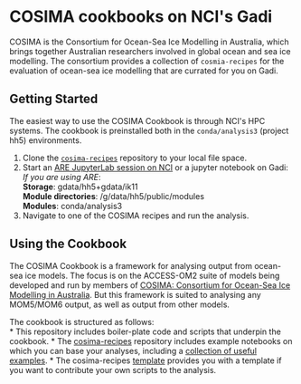 # COSIMA cookbooks on NCI's Gadi
<!-- # COSIMA cookbooks and Pangeo on NCI's Gadi -->

COSIMA is the Consortium for Ocean-Sea Ice Modelling in Australia, which brings together Australian researchers involved in global ocean and sea ice modelling. The consortium provides a collection of `cosmia-recipes` for the evaluation of ocean-sea ice modelling that are currated for you on Gadi.

<!-- [Pangeo](https://pangeo.io) is a community of people working collaboratively to develop software environments around the Xarray and Dask packages. -->

## Getting Started

The easiest way to use the COSIMA Cookbook is through NCI's HPC systems. The cookbook is preinstalled both in the `conda/analysis3` (project hh5) environments.

1. Clone the <a href="https://github.com/COSIMA/cosima-recipes"><code>cosima-recipes</code></a> repository to your local file space.  
2. Start an [ARE JupyterLab session on NCI](https://are.nci.org.au) or a jupyter notebook on Gadi:  
  *If you are using ARE*:  
  **Storage**: gdata/hh5+gdata/ik11  
  **Module directories**: /g/data/hh5/public/modules  
  **Modules**: conda/analysis3
3. Navigate to one of the COSIMA recipes and run the analysis.

## Using the Cookbook

The COSIMA Cookbook is a framework for analysing output from ocean-sea ice models. The focus is on the ACCESS-OM2 suite of models being developed and run by members of [COSIMA: Consortium for Ocean-Sea Ice Modelling in Australia](http://cosima.org.au/). But this framework is suited to analysing any MOM5/MOM6 output, as well as output from other models.

The cookbook is structured as follows:  
    * This repository includes boiler-plate code and scripts that underpin the cookbook.
    * The [cosima-recipes](https://github.com/COSIMA/cosima-recipes) repository includes example notebooks on which you can base your analyses, including a [collection of useful examples](https://cosima-recipes.readthedocs.io/en/latest/documented_examples.html).
    * The cosima-recipes [template](https://github.com/COSIMA/cosima-recipes/blob/master/Tutorials/Template_For_Notebooks.ipynb) provides you with a template if you want to contribute your own scripts to the analysis.